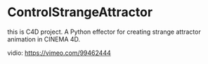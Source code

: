 ControlStrangeAttractor
=======================
this is C4D project.
A Python effector for creating strange attractor animation in CINEMA 4D.

vidio:
https://vimeo.com/99462444

